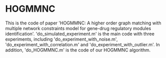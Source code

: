 # HOGMMNC
This is the code of paper 'HOGMMNC: A higher order graph matching with multiple network constraints model for gene-drug regulatory modules identification'.
'do_simulated_experiment.m' is the main code with three experiments, including 'do_experiment_with_noise.m', 'do_experiment_with_correlation.m' and 'do_experiment_with_outlier.m'. In addition, 'do_HOGMMNC.m' is the code of our HOGMMNC algorithm.
